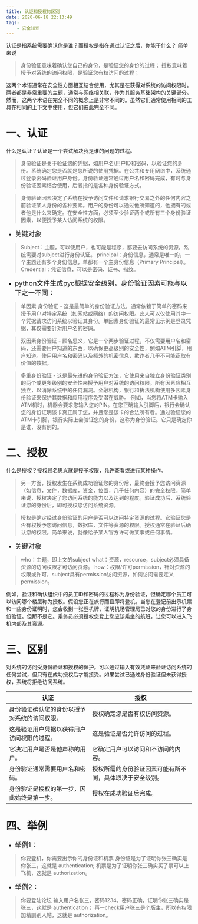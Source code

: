 ```yaml
---
title: 认证和授权的区别
date: 2020-06-18 22:13:49
tags:
    - 安全知识
---
```


认证是指系统需要确认你是谁？而授权是指在通过认证之后，你能干什么？
简单来说
>身份验证意味着确认您自己的身份，是验证您的身份的过程；
授权意味着授予对系统的访问权限，是验证您有权访问的过程；

<!--more-->

这两个术语通常在安全性方面相互结合使用，尤其是在获得对系统的访问权限时。两者都是非常重要的主题，通常与网络相关联，作为其服务基础架构的关键部分。然而，这两个术语在完全不同的概念上是非常不同的。虽然它们通常使用相同的工具在相同的上下文中使用，但它们彼此完全不同。

# 一、认证

什么是认证？认证是一个尝试解决我是谁的问题的过程。

>身份验证是关于验证您的凭据，如用户名/用户ID和密码，以验证您的身份。系统确定您是否就是您所说的使用凭据。在公共和专用网络中，系统通过登录密码验证用户身份。身份验证通常通过用户名和密码完成，有时与身份验证因素结合使用，后者指的是各种身份验证方式。

>身份验证因素决定了系统在授予访问文件和请求银行交易之外的任何内容之前验证某人身份的各种要素。用户的身份可以通过他所知道的，他拥有的或者他是什么来确定。在安全性方面，必须至少验证两个或所有三个身份验证因素，以便授予某人访问系统的权限。

* <font size=4>关键对象</font>

>Subject：主题，可以使用户，也可能是程序，都要去访问系统的资源，系统需要对subject进行身份认证。
principal：身份信息，通常是唯一的，一个主题还有多个身份信息，单都有一个主身份信息（Primary Principal）。
Credential：凭证信息，可以是密码、证书、指纹。


* <font size=4>python文件生成pyc根据安全级别，身份验证因素可能与以下之一不同：</font>

>单因素 身份验证 - 这是最简单的身份验证方法，通常依赖于简单的密码来授予用户对特定系统（如网站或网络）的访问权限。此人可以仅使用其中一个凭据请求访问系统以验证其身份。单因素身份验证的最常见示例是登录凭据，其仅需要针对用户名的密码。

>双因素身份验证 - 顾名思义，它是一个两步验证过程，不仅需要用户名和密码，还需要用户知道的东西，以确保更高级别的安全性，例如ATM引脚，用户知道。使用用户名和密码以及额外的机密信息，欺诈者几乎不可能窃取有价值的数据。

>多重身份验证 - 这是最先进的身份验证方法，它使用来自独立身份验证类别的两个或更多级别的安全性来授予用户对系统的访问权限。所有因素应相互独立，以消除系统中的任何漏洞。金融机构，银行和执法机构使用多因素身份验证来保护其数据和应用程序免受潜在威胁。
例如，当您将ATM卡输入ATM机时，机器会要求您输入您的PIN。在您正确输入引脚后，银行会确认您的身份证明该卡真正属于您，并且您是该卡的合法所有者。通过验证您的ATM卡引脚，银行实际上会验证您的身份，这称为身份验证。它只是确定你是谁，没有别的。


# 二、授权

什么是授权？授权顾名思义就是授予权限，允许查看或进行某种操作。

>另一方面，授权发生在系统成功验证您的身份后，最终会授予您访问资源（如信息，文件，数据库，资金，位置，几乎任何内容）的完全权限。简单来说，授权决定了您访问系统的能力以及达到的程度。验证成功后，系统验证您的身份后，即可授权您访问系统资源。

>授权是确定经过身份验证的用户是否可以访问特定资源的过程。它验证您是否有权授予您访问信息，数据库，文件等资源的权限。授权通常在验证后确认您的权限。简单来说，就像给予某人官方许可做某事或任何事情。

* <font size=4>关键对象</font>

>who：主题，即上文的subject
what：资源，resource，subject必须具备资源的访问权限才可访问资源。
how：权限/许可permission，针对资源的权限或许可，subject具有permission访问资源，如何访问需要定义permission。

例如，验证和确认组织中的员工ID和密码的过程称为身份验证，但确定哪个员工可以访问哪个楼层称为授权。假设您正在旅行而且即将登机。当您在登记前出示机票和一些身份证明时，您会收到一张登机牌，证明机场管理局已对您的身份进行了身份验证。但那不是它。乘务员必须授权您登上您应该乘坐的航班，让您可以进入飞机内部及其资源。


# 三、区别

对系统的访问受身份验证和授权的保护。可以通过输入有效凭证来验证访问系统的任何尝试，但只有在成功授权后才能接受。如果尝试已通过身份验证但未获得授权，系统将拒绝访问系统。

| 认证                                       | 授权                                                   |
| -------------------------------------------- | -------------------------------------------------------- |
| 身份验证确认您的身份以授予对系统的访问权限。 | 授权确定您是否有权访问资源。               |
| 这是验证用户凭据以获得用户访问权限的过程。 | 这是验证是否允许访问的过程。               |
| 它决定用户是否是他声称的用户。 | 它确定用户可以访问和不访问的内容。      |
| 身份验证通常需要用户名和密码。 | 授权所需的身份验证因素可能有所不同，具体取决于安全级别。 |
| 身份验证是授权的第一步，因此始终是第一步。 | 授权在成功验证后完成。                        |

 
# 四、举例

* <font size=4>举例1：</font>

>你要登机，你需要出示你的身份证和机票
身份证是为了证明你张三确实是你张三，这就是 authentication;
机票是为了证明你张三确实买了票可以上飞机，这就是 authorization。

* <font size=4>举例2：</font>

>你要登陆论坛
输入用户名张三，密码1234，密码正确，证明你张三确实是张三，这就是 authentication；
再一check用户张三是个版主，所以有权限加精删别人帖，这就是 authorization。

